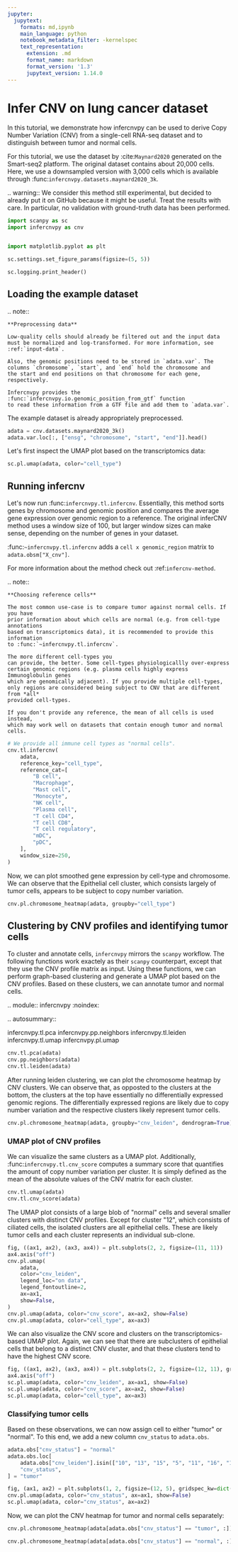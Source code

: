 ```yaml
---
jupyter:
  jupytext:
    formats: md,ipynb
    main_language: python
    notebook_metadata_filter: -kernelspec
    text_representation:
      extension: .md
      format_name: markdown
      format_version: '1.3'
      jupytext_version: 1.14.0
---
```


# Infer CNV on lung cancer dataset

<!-- #raw raw_mimetype="text/restructuredtext" -->

In this tutorial, we demonstrate how infercnvpy can be used to derive Copy Number Variation (CNV)
from a single-cell RNA-seq dataset and to distinguish between tumor and normal cells.

For this tutorial, we use the dataset by :cite:`Maynard2020` generated on the Smart-seq2 platform.
The original dataset contains about 20,000 cells. Here, we use a downsampled version with 3,000 cells which is available through :func:`infercnvpy.datasets.maynard2020_3k`.

.. warning::
We consider this method still experimental, but decided to already put it on GitHub because it might be useful.
Treat the results with care. In particular, no validation with ground-truth data has been performed.

<!-- #endraw -->

```python
import scanpy as sc
import infercnvpy as cnv


import matplotlib.pyplot as plt

sc.settings.set_figure_params(figsize=(5, 5))
```

```python
sc.logging.print_header()
```

## Loading the example dataset

<!-- #raw raw_mimetype="text/restructuredtext" -->

.. note::

    **Preprocessing data**

    Low-quality cells should already be filtered out and the input data
    must be normalized and log-transformed. For more information, see
    :ref:`input-data`.

    Also, the genomic positions need to be stored in `adata.var`. The
    columns `chromosome`, `start`, and `end` hold the chromosome and
    the start and end positions on that chromosome for each gene,
    respectively.

    Infercnvpy provides the :func:`infercnvpy.io.genomic_position_from_gtf` function
    to read these information from a GTF file and add them to `adata.var`.

The example dataset is already appropriately preprocessed.

<!-- #endraw -->

```python
adata = cnv.datasets.maynard2020_3k()
adata.var.loc[:, ["ensg", "chromosome", "start", "end"]].head()
```

Let's first inspect the UMAP plot based on the transcriptomics data:

```python
sc.pl.umap(adata, color="cell_type")
```

## Running infercnv

<!-- #raw raw_mimetype="text/restructuredtext" -->

Let's now run :func:`infercnvpy.tl.infercnv`. Essentially, this method sorts genes
by chromosome and genomic position and compares the average gene expression over genomic
region to a reference. The original inferCNV method uses a window size of 100,
but larger window sizes can make sense, depending on the number of
genes in your dataset.

:func:`~infercnvpy.tl.infercnv` adds a `cell x genomic_region` matrix to
`adata.obsm["X_cnv"]`.

For more information about the method check out :ref:`infercnv-method`.

.. note::

    **Choosing reference cells**

    The most common use-case is to compare tumor against normal cells. If you have
    prior information about which cells are normal (e.g. from cell-type annotations
    based on transcriptomics data), it is recommended to provide this information
    to :func:`~infercnvpy.tl.infercnv`.

    The more different cell-types you
    can provide, the better. Some cell-types physiologicallly over-express
    certain genomic regions (e.g. plasma cells highly express Immunoglobulin genes
    which are genomically adjacent). If you provide multiple cell-types,
    only regions are considered being subject to CNV that are different from *all*
    provided cell-types.

    If you don't provide any reference, the mean of all cells is used instead,
    which may work well on datasets that contain enough tumor and normal cells.

<!-- #endraw -->

```python
# We provide all immune cell types as "normal cells".
cnv.tl.infercnv(
    adata,
    reference_key="cell_type",
    reference_cat=[
        "B cell",
        "Macrophage",
        "Mast cell",
        "Monocyte",
        "NK cell",
        "Plasma cell",
        "T cell CD4",
        "T cell CD8",
        "T cell regulatory",
        "mDC",
        "pDC",
    ],
    window_size=250,
)
```

Now, we can plot smoothed gene expression by cell-type and chromosome.
We can observe that the Epithelial cell cluster, which consists largely of tumor cells, appears
to be subject to copy number variation.

```python
cnv.pl.chromosome_heatmap(adata, groupby="cell_type")
```

## Clustering by CNV profiles and identifying tumor cells

<!-- #raw raw_mimetype="text/restructuredtext" -->

To cluster and annotate cells, `infercnvpy` mirrors the `scanpy` workflow.
The following functions work exactely as their `scanpy` counterpart, except that
they use the CNV profile matrix as input. Using these functions, we can perform
graph-based clustering and generate a UMAP plot based on the CNV profiles.
Based on these clusters, we can annotate tumor and normal cells.

.. module:: infercnvpy
:noindex:

.. autosummary::

infercnvpy.tl.pca
infercnvpy.pp.neighbors
infercnvpy.tl.leiden
infercnvpy.tl.umap
infercnvpy.pl.umap

<!-- #endraw -->

```python
cnv.tl.pca(adata)
cnv.pp.neighbors(adata)
cnv.tl.leiden(adata)
```

After running leiden clustering, we can plot the chromosome heatmap
by CNV clusters. We can observe that, as opposted to the clusters
at the bottom, the clusters at the top have essentially no differentially expressed genomic regions.
The differentially expressed regions are likely due to copy number variation and the respective
clusters likely represent tumor cells.

```python
cnv.pl.chromosome_heatmap(adata, groupby="cnv_leiden", dendrogram=True)
```

### UMAP plot of CNV profiles

<!-- #raw raw_mimetype="text/restructuredtext" -->

We can visualize the same clusters as a UMAP plot. Additionally,
:func:`infercnvpy.tl.cnv_score` computes a summary score that quantifies the amount of copy
number variation per cluster. It is simply defined as the
mean of the absolute values of the CNV matrix for each cluster.

<!-- #endraw -->

```python
cnv.tl.umap(adata)
cnv.tl.cnv_score(adata)
```

The UMAP plot consists of a large blob of "normal" cells and several smaller clusters
with distinct CNV profiles. Except for cluster "12", which consists of ciliated cells,
the isolated clusters are all epithelial cells. These are likely tumor cells and each
cluster represents an individual sub-clone.

```python
fig, ((ax1, ax2), (ax3, ax4)) = plt.subplots(2, 2, figsize=(11, 11))
ax4.axis("off")
cnv.pl.umap(
    adata,
    color="cnv_leiden",
    legend_loc="on data",
    legend_fontoutline=2,
    ax=ax1,
    show=False,
)
cnv.pl.umap(adata, color="cnv_score", ax=ax2, show=False)
cnv.pl.umap(adata, color="cell_type", ax=ax3)
```

We can also visualize the CNV score and clusters on the transcriptomics-based UMAP plot.
Again, we can see that there are subclusters of epithelial cells that belong
to a distinct CNV cluster, and that these clusters tend to have the
highest CNV score.

```python
fig, ((ax1, ax2), (ax3, ax4)) = plt.subplots(2, 2, figsize=(12, 11), gridspec_kw=dict(wspace=0.5))
ax4.axis("off")
sc.pl.umap(adata, color="cnv_leiden", ax=ax1, show=False)
sc.pl.umap(adata, color="cnv_score", ax=ax2, show=False)
sc.pl.umap(adata, color="cell_type", ax=ax3)
```

### Classifying tumor cells

Based on these observations, we can now assign cell to either "tumor" or "normal".
To this end, we add a new column `cnv_status` to `adata.obs`.

```python
adata.obs["cnv_status"] = "normal"
adata.obs.loc[
    adata.obs["cnv_leiden"].isin(["10", "13", "15", "5", "11", "16", "12"]),
    "cnv_status",
] = "tumor"
```

```python
fig, (ax1, ax2) = plt.subplots(1, 2, figsize=(12, 5), gridspec_kw=dict(wspace=0.5))
cnv.pl.umap(adata, color="cnv_status", ax=ax1, show=False)
sc.pl.umap(adata, color="cnv_status", ax=ax2)
```

Now, we can plot the CNV heatmap for tumor and normal cells separately:

```python
cnv.pl.chromosome_heatmap(adata[adata.obs["cnv_status"] == "tumor", :])
```

```python
cnv.pl.chromosome_heatmap(adata[adata.obs["cnv_status"] == "normal", :])
```
